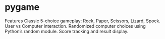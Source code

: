 # pygame
 Features
Classic 5-choice gameplay: Rock, Paper, Scissors, Lizard, Spock.
User vs Computer interaction.
Randomized computer choices using Python’s random module.
Score tracking and result display.
